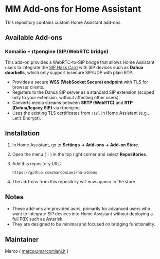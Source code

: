 # MM Add-ons for Home Assistant

This repository contains custom Home Assistant add-ons.

## Available Add-ons

### Kamailio + rtpengine (SIP/WebRTC bridge)

This add-on provides a WebRTC-to-SIP bridge that allows Home Assistant users to integrate the [SIP Hass Card](https://github.com/TECH7Fox/sip-hass-card) with SIP devices such as **Dahua doorbells**, which only support insecure SIP/UDP with plain RTP.

- Provides a secure **WSS (WebSocket Secure) endpoint** with TLS for browser clients.
- Registers to the Dahua SIP server as a standard SIP extension (scoped only to your extension, without affecting other users).
- Converts media streams between **SRTP (WebRTC)** and **RTP (Dahua/legacy SIP)** via rtpengine.
- Uses the existing TLS certificates from `/ssl` in Home Assistant (e.g., Let’s Encrypt).

## Installation

1. In Home Assistant, go to **Settings → Add-ons → Add-on Store**.
2. Open the menu (⋮) in the top right corner and select **Repositories**.
3. Add this repository URL:

   ```
   https://github.com/marcomiani/ha-addons
   ```

4. The add-ons from this repository will now appear in the store.

## Notes

- These add-ons are provided as-is, primarily for advanced users who want to integrate SIP devices into Home Assistant without deploying a full PBX such as Asterisk.
- They are designed to be minimal and focused on bridging functionality.

## Maintainer

Marco ( marco@marcomiani.it )
